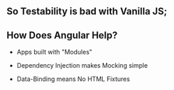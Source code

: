 ## So Testability is bad with Vanilla JS;
## How Does Angular Help?

<ul>
  <li class='fragment' data-fragment-index='1'><p>Apps built with "Modules"</p></li>
  <li class='fragment' data-fragment-index='2'><p>Dependency Injection makes Mocking simple</p></li>
  <li class='fragment' data-fragment-index='3'><p>Data-Binding means No HTML Fixtures</p></li>
</ul>
